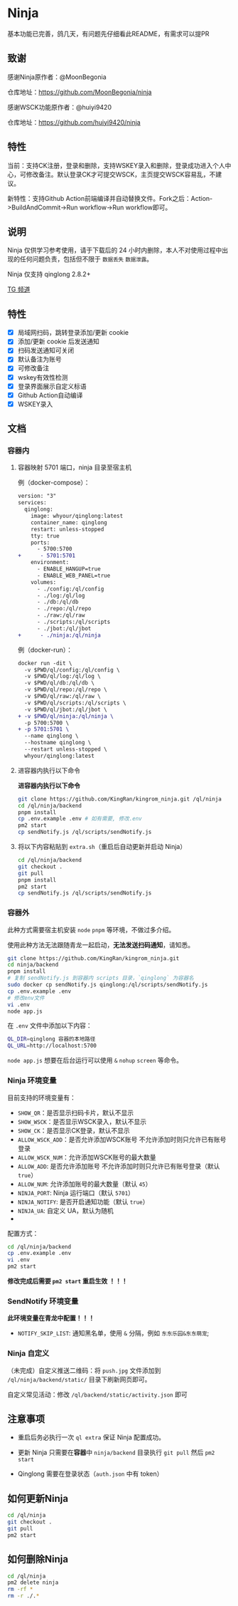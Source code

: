 # Ninja

基本功能已完善，鸽几天，有问题先仔细看此README，有需求可以提PR

## 致谢

感谢Ninja原作者：@MoonBegonia

仓库地址：https://github.com/MoonBegonia/ninja

感谢WSCK功能原作者：@huiyi9420

仓库地址：https://github.com/huiyi9420/ninja

## 特性

当前：支持CK注册，登录和删除，支持WSKEY录入和删除，登录成功进入个人中心，可修改备注。默认登录CK才可提交WSCK，主页提交WSCK容易乱，不建议。

新特性：支持Github Action前端编译并自动替换文件。Fork之后：Action->BuildAndCommit->Run workflow->Run workflow即可。

## 说明

Ninja 仅供学习参考使用，请于下载后的 24 小时内删除，本人不对使用过程中出现的任何问题负责，包括但不限于 `数据丢失` `数据泄露`。

Ninja 仅支持 qinglong 2.8.2+

[TG 频道](https://t.me/joinchat/sHKuteb_lfdjNmZl)

## 特性

- [x] 局域网扫码，跳转登录添加/更新 cookie
- [x] 添加/更新 cookie 后发送通知
- [x] 扫码发送通知可关闭
- [x] 默认备注为账号
- [x] 可修改备注
- [x] wskey有效性检测
- [x] 登录界面展示自定义标语
- [x] Github Action自动编译
- [x] WSKEY录入

## 文档

### 容器内

1. 容器映射 5701 端口，ninja 目录至宿主机

   例（docker-compose）：

   ```diff
   version: "3"
   services:
     qinglong:
       image: whyour/qinglong:latest
       container_name: qinglong
       restart: unless-stopped
       tty: true
       ports:
         - 5700:5700
   +      - 5701:5701
       environment:
         - ENABLE_HANGUP=true
         - ENABLE_WEB_PANEL=true
       volumes:
         - ./config:/ql/config
         - ./log:/ql/log
         - ./db:/ql/db
         - ./repo:/ql/repo
         - ./raw:/ql/raw
         - ./scripts:/ql/scripts
         - ./jbot:/ql/jbot
   +      - ./ninja:/ql/ninja
   ```

   例（docker-run）：

   ```diff
   docker run -dit \
     -v $PWD/ql/config:/ql/config \
     -v $PWD/ql/log:/ql/log \
     -v $PWD/ql/db:/ql/db \
     -v $PWD/ql/repo:/ql/repo \
     -v $PWD/ql/raw:/ql/raw \
     -v $PWD/ql/scripts:/ql/scripts \
     -v $PWD/ql/jbot:/ql/jbot \
   + -v $PWD/ql/ninja:/ql/ninja \
     -p 5700:5700 \
   + -p 5701:5701 \
     --name qinglong \
     --hostname qinglong \
     --restart unless-stopped \
     whyour/qinglong:latest
   ```

2. 进容器内执行以下命令

   **进容器内执行以下命令**

   ```bash
   git clone https://github.com/KingRan/kingrom_ninja.git /ql/ninja
   cd /ql/ninja/backend
   pnpm install
   cp .env.example .env # 如有需要, 修改.env
   pm2 start
   cp sendNotify.js /ql/scripts/sendNotify.js
   ```

3. 将以下内容粘贴到 `extra.sh`（重启后自动更新并启动 Ninja）

   ```bash
   cd /ql/ninja/backend
   git checkout .
   git pull
   pnpm install
   pm2 start
   cp sendNotify.js /ql/scripts/sendNotify.js
   ```

### 容器外

此种方式需要宿主机安装 `node` `pnpm` 等环境，不做过多介绍。

使用此种方法无法跟随青龙一起启动，**无法发送扫码通知**，请知悉。

```bash
git clone https://github.com/KingRan/kingrom_ninja.git
cd ninja/backend
pnpm install
# 复制 sendNotify.js 到容器内 scripts 目录，`qinglong` 为容器名
sudo docker cp sendNotify.js qinglong:/ql/scripts/sendNotify.js
cp .env.example .env
# 修改env文件
vi .env
node app.js
```

在 `.env` 文件中添加以下内容：

```bash
QL_DIR=qinglong 容器的本地路径
QL_URL=http://localhost:5700
```

`node app.js` 想要在后台运行可以使用 `&` `nohup` `screen` 等命令。

### Ninja 环境变量

目前支持的环境变量有：

- `SHOW_QR`：是否显示扫码卡片，默认不显示
- `SHOW_WSCK`：是否显示WSCK录入，默认不显示
- `SHOW_CK`：是否显示CK登录，默认不显示
- `ALLOW_WSCK_ADD`：是否允许添加WSCK账号 不允许添加时则只允许已有账号登录
- `ALLOW_WSCK_NUM`：允许添加WSCK账号的最大数量
- `ALLOW_ADD`: 是否允许添加账号 不允许添加时则只允许已有账号登录（默认 `true`）
- `ALLOW_NUM`: 允许添加账号的最大数量（默认 `45`）
- `NINJA_PORT`: Ninja 运行端口（默认 `5701`）
- `NINJA_NOTIFY`: 是否开启通知功能（默认 `true`）
- `NINJA_UA`: 自定义 UA，默认为随机
- 

配置方式：

```bash
cd /ql/ninja/backend
cp .env.example .env
vi .env
pm2 start
```

**修改完成后需要 `pm2 start` 重启生效 ！！！**

### SendNotify 环境变量

**此环境变量在青龙中配置！！！**

- `NOTIFY_SKIP_LIST`: 通知黑名单，使用 `&` 分隔，例如 `东东乐园&东东萌宠`;

### Ninja 自定义

（未完成）自定义推送二维码：将 `push.jpg` 文件添加到 `/ql/ninja/backend/static/` 目录下刷新网页即可。

自定义常见活动：修改 `/ql/backend/static/activity.json` 即可

## 注意事项

- 重启后务必执行一次 `ql extra` 保证 Ninja 配置成功。

- 更新 Ninja 只需要在**容器**中 `ninja/backend` 目录执行 `git pull` 然后 `pm2 start`

- Qinglong 需要在登录状态（`auth.json` 中有 token）

## 如何更新Ninja

```bash
cd /ql/ninja
git checkout .
git pull
pm2 start
```

## 如何删除Ninja

```bash
cd /ql/ninja
pm2 delete ninja
rm -rf *
rm -r ./.*
```
